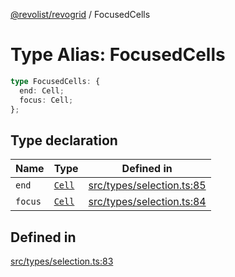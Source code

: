[@revolist/revogrid](README.md) / FocusedCells

# Type Alias: FocusedCells

```ts
type FocusedCells: {
  end: Cell;
  focus: Cell;
};
```

## Type declaration

| Name | Type | Defined in |
| ------ | ------ | ------ |
| `end` | [`Cell`](Interface.Cell.md) | [src/types/selection.ts:85](https://github.com/revolist/revogrid/blob/2ea7abe619348281bd56e0a8ea657ffef9c19154/src/types/selection.ts#L85) |
| `focus` | [`Cell`](Interface.Cell.md) | [src/types/selection.ts:84](https://github.com/revolist/revogrid/blob/2ea7abe619348281bd56e0a8ea657ffef9c19154/src/types/selection.ts#L84) |

## Defined in

[src/types/selection.ts:83](https://github.com/revolist/revogrid/blob/2ea7abe619348281bd56e0a8ea657ffef9c19154/src/types/selection.ts#L83)
